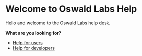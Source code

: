 # Welcome to Oswald Labs Help

Hello and welcome to the Oswald Labs help desk.

**What are you looking for?**

- [Help for users](/usage-guidelines/)
- [Help for developers](/developers/)